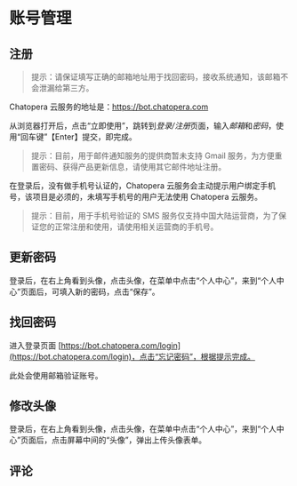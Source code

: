 # 账号管理

## 注册

> 提示：请保证填写正确的邮箱地址用于找回密码，接收系统通知，该邮箱不会泄漏给第三方。

Chatopera 云服务的地址是：<a href="https://bot.chatopera.com" target="_blank">https://bot.chatopera.com</a>

从浏览器打开后，点击“立即使用”，跳转到*登录/注册*页面，输入*邮箱*和*密码*，使用“回车键”【Enter】提交，即完成。

> 提示：目前，用于邮件通知服务的提供商暂未支持 Gmail 服务，为方便重置密码、获得产品更新信息，请使用其它邮件地址注册。

在登录后，没有做手机号认证的，Chatopera 云服务会主动提示用户绑定手机号，该项目是必须的，未填写手机号的用户无法使用 Chatopera 云服务。

> 提示：目前，用于手机号验证的 SMS 服务仅支持中国大陆运营商，为了保证您的正常注册和使用，请使用相关运营商的手机号。

## 更新密码

登录后，在右上角看到头像，点击头像，在菜单中点击“个人中心”，来到“个人中心”页面后，可填入新的密码，点击“保存”。

## 找回密码

进入登录页面 [https://bot.chatopera.com/login](https://bot.chatopera.com/login)，点击“忘记密码”，根据提示完成。

此处会使用邮箱验证账号。

## 修改头像

登录后，在右上角看到头像，点击头像，在菜单中点击“个人中心”，来到“个人中心”页面后，点击屏幕中间的“头像”，弹出上传头像表单。

## 评论

<script src="https://utteranc.es/client.js"
        repo="chatopera/docs"
        issue-term="pathname"
        label="Comment"
        theme="github-light"
        crossorigin="anonymous"
        async>
</script>
